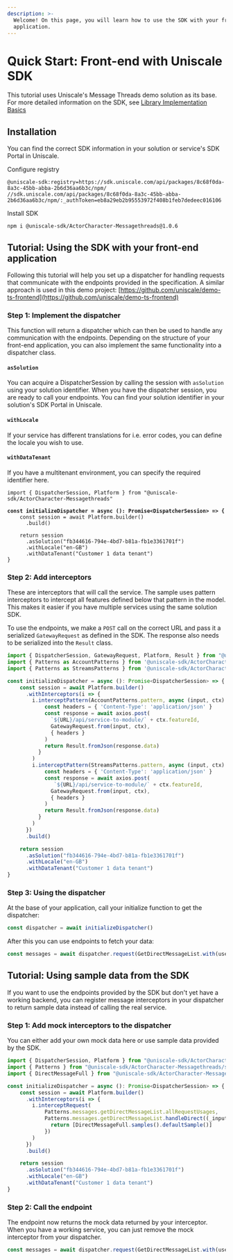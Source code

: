 ```yaml
---
description: >-
  Welcome! On this page, you will learn how to use the SDK with your front-end
  application.
---
```


# Quick Start: Front-end with Uniscale SDK

This tutorial uses Uniscale's Message Threads demo solution as its base. For more detailed information on the SDK, see [Library Implementation Basics](library-implementation-basics/)

## Installation

You can find the correct SDK information in your solution or service's SDK Portal in Uniscale.

Configure registry

```
@uniscale-sdk:registry=https://sdk.uniscale.com/api/packages/8c68f0da-8a3c-45bb-abba-2b6d36aa6b3c/npm/
//sdk.uniscale.com/api/packages/8c68f0da-8a3c-45bb-abba-2b6d36aa6b3c/npm/:_authToken=eb8a29eb2b95553972f408b1feb7dedeec016106
```

Install SDK

```
npm i @uniscale-sdk/ActorCharacter-Messagethreads@1.0.6
```

## Tutorial: Using the SDK with your front-end application

Following this tutorial will help you set up a dispatcher for handling requests that communicate with the endpoints provided in the specification. A similar approach is used in this demo project: [https://github.com/uniscale/demo-ts-frontend](https://github.com/uniscale/demo-ts-frontend)

### Step 1: Implement the dispatcher&#x20;

This function will return a dispatcher which can then be used to handle any communication with the endpoints. Depending on the structure of your front-end application, you can also implement the same functionality into a dispatcher class.

#### `asSolution`

You can acquire a DispatcherSession by calling the session with `asSolution` using your solution identifier. When you have the dispatcher session, you are ready to call your endpoints. You can find your solution identifier in your solution's SDK Portal in Uniscale.

#### `withLocale`

If your service has different translations for i.e. error codes, you can define the locale you wish to use.

#### `withDataTenant`

If you have a multitenant environment, you can specify the required identifier here.

<pre class="language-typescript"><code class="lang-typescript">import { DispatcherSession, Platform } from "@uniscale-sdk/ActorCharacter-Messagethreads"

<strong>const initializeDispatcher = async (): Promise&#x3C;DispatcherSession> => {
</strong>    const session = await Platform.builder()
      .build()
    
    return session
      .asSolution("fb344616-794e-4bd7-b81a-fb1e3361701f")
      .withLocale("en-GB")
      .withDataTenant("Customer 1 data tenant")
}
</code></pre>

### Step 2: Add interceptors

These are interceptors that will call the service. The sample uses pattern interceptors to intercept all features defined below that pattern in the model. This makes it easier if you have multiple services using the same solution SDK.

To use the endpoints, we make a `POST` call on the correct URL and pass it a serialized `GatewayRequest` as defined in the SDK. The response also needs to be serialized into the `Result` class.

```typescript
import { DispatcherSession, GatewayRequest, Platform, Result } from "@uniscale-sdk/ActorCharacter-Messagethreads"
import { Patterns as AccountPatterns } from '@uniscale-sdk/ActorCharacter-Messagethreads/sdk/UniscaleDemo/Account'
import { Patterns as StreamsPatterns } from '@uniscale-sdk/ActorCharacter-Messagethreads/sdk/UniscaleDemo/Messages'

const initializeDispatcher = async (): Promise<DispatcherSession> => {
    const session = await Platform.builder()
      .withInterceptors(i => {
        i.interceptPattern(AccountPatterns.pattern, async (input, ctx) => {
            const headers = { 'Content-Type': 'application/json' }
            const response = await axios.post(
              `${URL}/api/service-to-module/` + ctx.featureId,
              GatewayRequest.from(input, ctx),
              { headers }
            )
            return Result.fromJson(response.data)
          }
        )
        i.interceptPattern(StreamsPatterns.pattern, async (input, ctx) => {
            const headers = { 'Content-Type': 'application/json' }
            const response = await axios.post(
               `${URL}/api/service-to-module/` + ctx.featureId,
              GatewayRequest.from(input, ctx),
              { headers }
            )
            return Result.fromJson(response.data)
          }
        )
      })
      .build()

    return session
      .asSolution("fb344616-794e-4bd7-b81a-fb1e3361701f")
      .withLocale("en-GB")
      .withDataTenant("Customer 1 data tenant")
}
```

### Step 3: Using the dispatcher&#x20;

At the base of your application, call your initialize function to get the dispatcher:

```typescript
const dispatcher = await initializeDispatcher()
```

After this you can use endpoints to fetch your data:

```typescript
const messages = await dispatcher.request(GetDirectMessageList.with(userIdentifier))
```

## Tutorial: Using sample data from the SDK

If you want to use the endpoints provided by the SDK but don't yet have a working backend, you can register message interceptors in your dispatcher to return sample data instead of calling the real service.

### Step 1: Add mock interceptors to the dispatcher

You can either add your own mock data here or use sample data provided by the SDK.

```typescript
import { DispatcherSession, Platform } from "@uniscale-sdk/ActorCharacter-Messagethreads"
import { Patterns } from "@uniscale-sdk/ActorCharacter-Messagethreads/sdk/UniscaleDemo/Messages"
import { DirectMessageFull } from "@uniscale-sdk/ActorCharacter-Messagethreads/sdk/UniscaleDemo/Messages/Messages/DirectMessageFull"

const initializeDispatcher = async (): Promise<DispatcherSession> => {
    const session = await Platform.builder()
      .withInterceptors(i => {
        i.interceptRequest(
            Patterns.messages.getDirectMessageList.allRequestUsages,
            Patterns.messages.getDirectMessageList.handleDirect((_input, _ctx) => {
              return [DirectMessageFull.samples().defaultSample()]
            })
        )
      })
      .build()

    return session
      .asSolution("fb344616-794e-4bd7-b81a-fb1e3361701f")
      .withLocale("en-GB")
      .withDataTenant("Customer 1 data tenant")
}
```

### Step 2: Call the endpoint

The endpoint now returns the mock data returned by your interceptor. When you have a working service, you can just remove the mock interceptor from your dispatcher.

```typescript
const messages = await dispatcher.request(GetDirectMessageList.with(userIdentifier))
```
